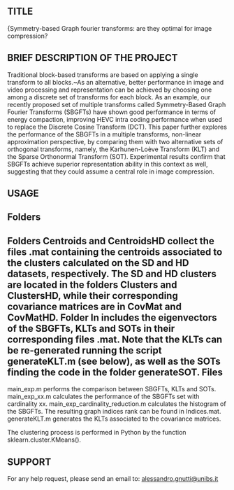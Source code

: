 TITLE
--------------------
{Symmetry-based Graph fourier transforms: are they optimal for image compression?


BRIEF DESCRIPTION OF THE PROJECT
--------------------
Traditional block-based transforms are based on applying a single transform to all blocks.~As an alternative,
better performance in image and video processing and representation can be achieved by choosing one among a discrete set of transforms for each block.
As an example, our recently proposed set of multiple transforms called Symmetry-Based Graph Fourier Transforms (SBGFTs) have shown good performance in terms of energy compaction,
improving HEVC intra coding performance when used to replace the Discrete Cosine Transform (DCT).
This paper further explores the performance of the SBGFTs in a multiple transforms, non-linear approximation perspective,
by comparing them with two alternative sets of orthogonal transforms, namely, the Karhunen-Loève Transform (KLT) and the Sparse Orthonormal Transform (SOT).
Experimental results confirm that SBGFTs achieve superior representation ability in this context as well,
suggesting that they could assume a central role in image compression.


USAGE
--------------------
Folders
--------------------
Folders Centroids and CentroidsHD collect the files .mat containing the centroids associated to the clusters calculated on the SD and HD datasets, respectively. 
The SD and HD clusters are located in the folders Clusters and ClustersHD, while their corresponding covariance matrices are in CovMat and CovMatHD.
Folder In includes the eigenvectors of the SBGFTs, KLTs and SOTs in their corresponding files .mat.
Note that the KLTs can be re-generated running the script generateKLT.m (see below), as well as the SOTs finding the code in the folder generateSOT.
Files
--------------------
main_exp.m performs the comparison between SBGFTs, KLTs and SOTs.
main_exp_xx.m calculates the performance of the SBGFTs set with cardinality xx.
main_exp_cardinality_reduction.m calculates the histogram of the SBGFTs. The resulting graph indices rank can be found in Indices.mat.
generateKLT.m generates the KLTs associated to the covariance matrices.

The clustering process is performed in Python by the function sklearn.cluster.KMeans().


SUPPORT
--------------------
For any help request, please send an email to: alessandro.gnutti@unibs.it
